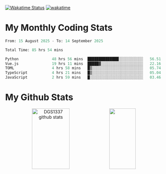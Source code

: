 [![Wakatime Status](https://github.com/noopurphalak/noopurphalak/workflows/wakatime-status-update/badge.svg)](https://github.com/noopurphalak/noopurphalak/actions/workflows/main.yml)
[![wakatime](https://wakatime.com/badge/user/80ace140-ef40-4fdd-b8ed-f3be3d2e1aea.svg)](https://wakatime.com/@80ace140-ef40-4fdd-b8ed-f3be3d2e1aea)

# My Monthly Coding Stats

<!--START_SECTION:waka-->

```python
From: 15 August 2025 - To: 14 September 2025

Total Time: 85 hrs 54 mins

Python               48 hrs 56 mins  ██████████████░░░░░░░░░░░   56.51 %
Vue.js               19 hrs 11 mins  █████▓░░░░░░░░░░░░░░░░░░░   22.16 %
TOML                 4 hrs 58 mins   █▒░░░░░░░░░░░░░░░░░░░░░░░   05.74 %
TypeScript           4 hrs 21 mins   █▒░░░░░░░░░░░░░░░░░░░░░░░   05.04 %
JavaScript           2 hrs 59 mins   █░░░░░░░░░░░░░░░░░░░░░░░░   03.46 %
```

<!--END_SECTION:waka-->

# My Github Stats
<div style="text-align: center;">
  <img width="49%" height="195px" src="https://github-readme-stats-sigma-five.vercel.app/api?username=noopurphalak&show_icons=true&count_private=true&hide_border=true&title_color=00FFFF&icon_color=00FFFF&text_color=00FFFF&bg_color=0d1117" alt="DGS1337 github stats" />
  <img width="41%" height="195px" src="https://github-readme-stats-sigma-five.vercel.app/api/top-langs/?username=noopurphalak&layout=compact&hide_border=true&title_color=00FFFF&text_color=00FFFF&bg_color=0d1117" />
</div>
